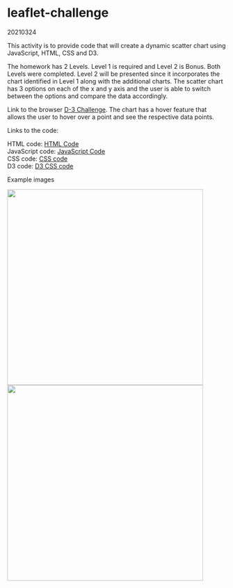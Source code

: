 # leaflet-challenge
20210324

This activity is to provide code that will create a dynamic scatter chart using JavaScript, HTML, CSS and D3.

The homework has 2 Levels.  Level 1 is required and Level 2 is Bonus.  Both Levels were completed.  Level 2 will be presented since it incorporates the chart identified in Level 1 along with the additional charts.  The scatter chart has 3 options on each of the x and y axis and the user is able to switch between the options and compare the data accordingly.

Link to the browser <a href="https://troyyoungblood.github.io/D3-Challenge/">D-3 Challenge</a>.  The chart has a hover feature that allows the user to hover over a point and see the respective data points.

Links to the code:

HTML code: [HTML Code](index.html)<br>
JavaScript code: [JavaScript Code](assets/js/app_bonus.js)<br>
CSS code: [CSS code](assets/css/style.css)<br>
D3 code: [D3 CSS code](assets/css/d3Style.css)</p>

Example images

<img src="assets/images/age_v_smoker.PNG" width = "450">
<img src="assets/images/hover_text_box.png" width = "450">
